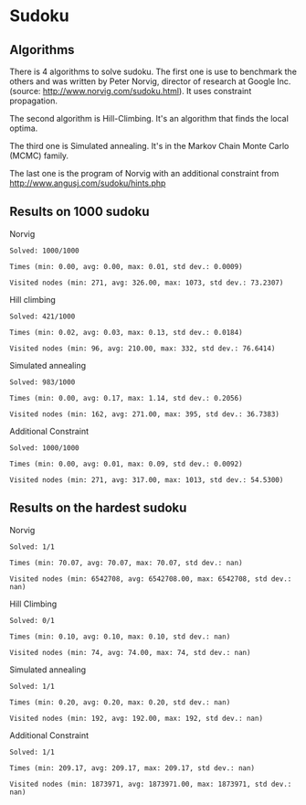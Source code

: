 # Sudoku

## Algorithms
There is 4 algorithms to solve sudoku.
The first one is use to benchmark the others and was written by Peter Norvig, director of research at Google Inc. (source: http://www.norvig.com/sudoku.html). It uses constraint propagation.

The second algorithm is Hill-Climbing. It's an algorithm that finds the local optima.

The third one is Simulated annealing. It's in the Markov Chain Monte Carlo (MCMC) family.

The last one is the program of Norvig with an additional constraint from http://www.angusj.com/sudoku/hints.php

## Results on 1000 sudoku


Norvig 
  
    Solved: 1000/1000 
  
    Times (min: 0.00, avg: 0.00, max: 0.01, std dev.: 0.0009) 
  
    Visited nodes (min: 271, avg: 326.00, max: 1073, std dev.: 73.2307)




Hill climbing 
  
    Solved: 421/1000 
  
    Times (min: 0.02, avg: 0.03, max: 0.13, std dev.: 0.0184) 
  
    Visited nodes (min: 96, avg: 210.00, max: 332, std dev.: 76.6414)




Simulated annealing 
  
    Solved: 983/1000 
  
    Times (min: 0.00, avg: 0.17, max: 1.14, std dev.: 0.2056) 
  
    Visited nodes (min: 162, avg: 271.00, max: 395, std dev.: 36.7383)




Additional Constraint 
  
    Solved: 1000/1000 
  
    Times (min: 0.00, avg: 0.01, max: 0.09, std dev.: 0.0092) 
  
    Visited nodes (min: 271, avg: 317.00, max: 1013, std dev.: 54.5300)


## Results on the hardest sudoku


Norvig 
 
    Solved: 1/1 
 
    Times (min: 70.07, avg: 70.07, max: 70.07, std dev.: nan) 
 
    Visited nodes (min: 6542708, avg: 6542708.00, max: 6542708, std dev.: nan)
 



Hill Climbing 
 
    Solved: 0/1 
 
    Times (min: 0.10, avg: 0.10, max: 0.10, std dev.: nan) 
 
    Visited nodes (min: 74, avg: 74.00, max: 74, std dev.: nan)




Simulated annealing
 
    Solved: 1/1 
 
    Times (min: 0.20, avg: 0.20, max: 0.20, std dev.: nan) 
 
    Visited nodes (min: 192, avg: 192.00, max: 192, std dev.: nan)



 
Additional Constraint 
 
    Solved: 1/1 
 
    Times (min: 209.17, avg: 209.17, max: 209.17, std dev.: nan) 

    Visited nodes (min: 1873971, avg: 1873971.00, max: 1873971, std dev.: nan)

